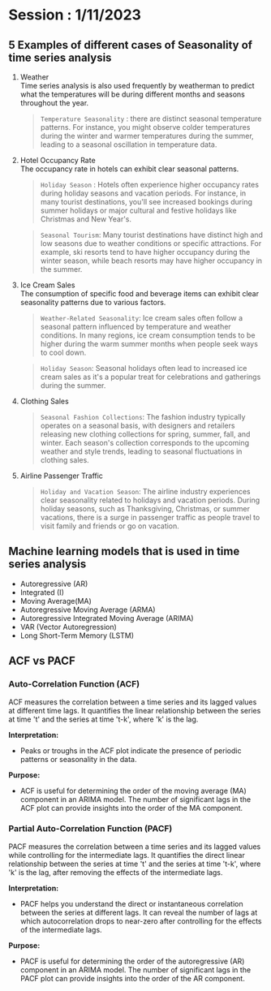 # Session : 1/11/2023

## 5 Examples of different cases of Seasonality of time series analysis

1. Weather\
    Time series analysis is also used frequently by weatherman to predict what the temperatures will be during different months and seasons throughout the year.

   > `Temperature Seasonality` : there are distinct seasonal temperature patterns. For instance, you might observe colder temperatures during the winter and warmer temperatures during the summer, leading to a seasonal oscillation in temperature data.

2. Hotel Occupancy Rate\
    The occupancy rate in hotels can exhibit clear seasonal patterns.

   > `Holiday Season` : Hotels often experience higher occupancy rates during holiday seasons and vacation periods. For instance, in many tourist destinations, you'll see increased bookings during summer holidays or major cultural and festive holidays like Christmas and New Year's.

   > `Seasonal Tourism`: Many tourist destinations have distinct high and low seasons due to weather conditions or specific attractions. For example, ski resorts tend to have higher occupancy during the winter season, while beach resorts may have higher occupancy in the summer.

3. Ice Cream Sales\
    The consumption of specific food and beverage items can exhibit clear seasonality patterns due to various factors.

   > `Weather-Related Seasonality`: Ice cream sales often follow a seasonal pattern influenced by temperature and weather conditions. In many regions, ice cream consumption tends to be higher during the warm summer months when people seek ways to cool down.

   > `Holiday Season`: Seasonal holidays often lead to increased ice cream sales as it's a popular treat for celebrations and gatherings during the summer.

4. Clothing Sales
   > `Seasonal Fashion Collections`: The fashion industry typically operates on a seasonal basis, with designers and retailers releasing new clothing collections for spring, summer, fall, and winter. Each season's collection corresponds to the upcoming weather and style trends, leading to seasonal fluctuations in clothing sales.
5. Airline Passenger Traffic
   > `Holiday and Vacation Season`: The airline industry experiences clear seasonality related to holidays and vacation periods. During holiday seasons, such as Thanksgiving, Christmas, or summer vacations, there is a surge in passenger traffic as people travel to visit family and friends or go on vacation.

## Machine learning models that is used in time series analysis

- Autoregressive (AR)
- Integrated (I)
- Moving Average(MA)
- Autoregressive Moving Average (ARMA)
- Autoregressive Integrated Moving Average (ARIMA)
- VAR (Vector Autoregression)
- Long Short-Term Memory (LSTM)

## ACF vs PACF

### Auto-Correlation Function (ACF)

ACF measures the correlation between a time series and its lagged values at different time lags. It quantifies the linear relationship between the series at time 't' and the series at time 't-k', where 'k' is the lag.

**Interpretation:**

- Peaks or troughs in the ACF plot indicate the presence of periodic patterns or seasonality in the data.

**Purpose:**

- ACF is useful for determining the order of the moving average (MA) component in an ARIMA model. The number of significant lags in the ACF plot can provide insights into the order of the MA component.

### Partial Auto-Correlation Function (PACF)

PACF measures the correlation between a time series and its lagged values while controlling for the intermediate lags. It quantifies the direct linear relationship between the series at time 't' and the series at time 't-k', where 'k' is the lag, after removing the effects of the intermediate lags.

**Interpretation:**

- PACF helps you understand the direct or instantaneous correlation between the series at different lags. It can reveal the number of lags at which autocorrelation drops to near-zero after controlling for the effects of the intermediate lags.

**Purpose:**

- PACF is useful for determining the order of the autoregressive (AR) component in an ARIMA model. The number of significant lags in the PACF plot can provide insights into the order of the AR component.
